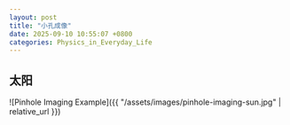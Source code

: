 ```yaml
---
layout: post
title: "小孔成像"
date: 2025-09-10 10:55:07 +0800
categories: Physics_in_Everyday_Life
---
```


## 太阳
![Pinhole Imaging Example]({{ "/assets/images/pinhole-imaging-sun.jpg" | relative_url }})




[jekyll-docs]: https://jekyllrb.com/docs/home
[jekyll-gh]:   https://github.com/jekyll/jekyll
[jekyll-talk]: https://talk.jekyllrb.com/

